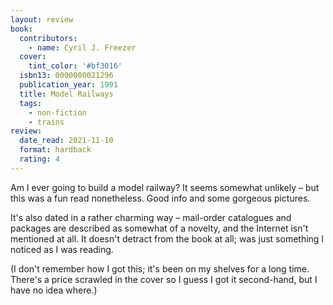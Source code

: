 ```yaml
---
layout: review
book:
  contributors:
    - name: Cyril J. Freezer
  cover:
    tint_color: '#bf3016'
  isbn13: 0000000021296
  publication_year: 1991
  title: Model Railways
  tags:
    - non-fiction
    - trains
review:
  date_read: 2021-11-10
  format: hardback
  rating: 4
---
```


Am I ever going to build a model railway?
It seems somewhat unlikely – but this was a fun read nonetheless.
Good info and some gorgeous pictures.

It's also dated in a rather charming way – mail-order catalogues and packages are described as somewhat of a novelty, and the Internet isn't mentioned at all.
It doesn't detract from the book at all; was just something I noticed as I was reading.

(I don't remember how I got this; it's been on my shelves for a long time.
There's a price scrawled in the cover so I guess I got it second-hand, but I have no idea where.)
